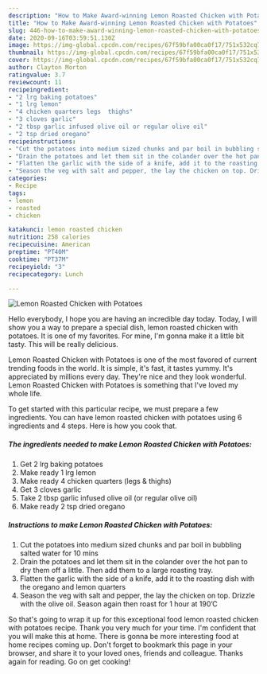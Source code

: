 ```yaml
---
description: "How to Make Award-winning Lemon Roasted Chicken with Potatoes"
title: "How to Make Award-winning Lemon Roasted Chicken with Potatoes"
slug: 446-how-to-make-award-winning-lemon-roasted-chicken-with-potatoes
date: 2020-09-16T03:59:51.130Z
image: https://img-global.cpcdn.com/recipes/67f59bfa00ca0f17/751x532cq70/lemon-roasted-chicken-with-potatoes-recipe-main-photo.jpg
thumbnail: https://img-global.cpcdn.com/recipes/67f59bfa00ca0f17/751x532cq70/lemon-roasted-chicken-with-potatoes-recipe-main-photo.jpg
cover: https://img-global.cpcdn.com/recipes/67f59bfa00ca0f17/751x532cq70/lemon-roasted-chicken-with-potatoes-recipe-main-photo.jpg
author: Clayton Morton
ratingvalue: 3.7
reviewcount: 11
recipeingredient:
- "2 lrg baking potatoes"
- "1 lrg lemon"
- "4 chicken quarters legs  thighs"
- "3 cloves garlic"
- "2 tbsp garlic infused olive oil or regular olive oil"
- "2 tsp dried oregano"
recipeinstructions:
- "Cut the potatoes into medium sized chunks and par boil in bubbling salted water for 10 mins"
- "Drain the potatoes and let them sit in the colander over the hot pan to dry them off a little. Then add them to a large roasting tray."
- "Flatten the garlic with the side of a knife, add it to the roasting dish with the oregano and lemon quarters"
- "Season the veg with salt and pepper, the lay the chicken on top. Drizzle with the olive oil. Season again then roast for 1 hour at 190’C"
categories:
- Recipe
tags:
- lemon
- roasted
- chicken

katakunci: lemon roasted chicken 
nutrition: 258 calories
recipecuisine: American
preptime: "PT40M"
cooktime: "PT37M"
recipeyield: "3"
recipecategory: Lunch

---
```



![Lemon Roasted Chicken with Potatoes](https://img-global.cpcdn.com/recipes/67f59bfa00ca0f17/751x532cq70/lemon-roasted-chicken-with-potatoes-recipe-main-photo.jpg)

Hello everybody, I hope you are having an incredible day today. Today, I will show you a way to prepare a special dish, lemon roasted chicken with potatoes. It is one of my favorites. For mine, I'm gonna make it a little bit tasty. This will be really delicious.

Lemon Roasted Chicken with Potatoes is one of the most favored of current trending foods in the world. It is simple, it's fast, it tastes yummy. It's appreciated by millions every day. They're nice and they look wonderful. Lemon Roasted Chicken with Potatoes is something that I've loved my whole life.




To get started with this particular recipe, we must prepare a few ingredients. You can have lemon roasted chicken with potatoes using 6 ingredients and 4 steps. Here is how you cook that.

<!--inarticleads1-->

##### The ingredients needed to make Lemon Roasted Chicken with Potatoes:

1. Get 2 lrg baking potatoes
1. Make ready 1 lrg lemon
1. Make ready 4 chicken quarters (legs &amp; thighs)
1. Get 3 cloves garlic
1. Take 2 tbsp garlic infused olive oil (or regular olive oil)
1. Make ready 2 tsp dried oregano




<!--inarticleads2-->

##### Instructions to make Lemon Roasted Chicken with Potatoes:

1. Cut the potatoes into medium sized chunks and par boil in bubbling salted water for 10 mins
1. Drain the potatoes and let them sit in the colander over the hot pan to dry them off a little. Then add them to a large roasting tray.
1. Flatten the garlic with the side of a knife, add it to the roasting dish with the oregano and lemon quarters
1. Season the veg with salt and pepper, the lay the chicken on top. Drizzle with the olive oil. Season again then roast for 1 hour at 190’C




So that's going to wrap it up for this exceptional food lemon roasted chicken with potatoes recipe. Thank you very much for your time. I'm confident that you will make this at home. There is gonna be more interesting food at home recipes coming up. Don't forget to bookmark this page in your browser, and share it to your loved ones, friends and colleague. Thanks again for reading. Go on get cooking!
